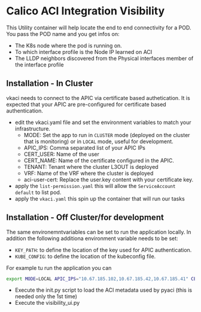 # Calico ACI Integration Visibility

This Utility container will help locate the end to end connectivity for a POD.
You pass the POD name and you get infos on:

- The K8s node where the pod is running on.
- To which interface profile is the Node IP learned on ACI
- The LLDP neighbors discovered from the Physical interfaces member of the interface profile

## Installation - In Cluster

vkaci needs to connect to the APIC via certificate based authetication. It is expected that your APIC are pre-configured for certificate based authentication.

- edit the vkaci.yaml file and set the environment variables to match your infrastructure.
  - MODE: Set the app to run in `CLUSTER` mode (deployed on the cluster that is monitoring) or in `LOCAL` mode, useful for development. 
  - APIC_IPS: Comma separated list of your APIC IPs
  - CERT_USER: Name of the user
  - CERT_NAME: Name of the certificate configured in the APIC.
  - TENANT: Tenant where the cluster L3OUT is deployed
  - VRF: Name of the VRF where the cluster is deployed
  - aci-user-cert: Replace the user.key content with your certificate key.
- apply the `list-permission.yaml` this will allow the `ServiceAccount` `default` to list pod.
- apply the `vkaci.yaml` this spin up the container that will run our tasks

## Installation - Off Cluster/for development

The same environemntvariables can be set to run the application locally. In addition the following additiona environment variable needs to be set:

- `KEY_PATH`: to define the location of the key used for APIC authentication.
- `KUBE_CONFIG`: to define the location of the kubeconfig file.

For example tu run the application you can

```bash
export MODE=LOCAL APIC_IPS="10.67.185.102,10.67.185.42,10.67.185.41" CERT_NAME=ansible.crt CERT_USER=ansible TENANT=calico2 VRF=vrf KEY_PATH=/home/cisco/Coding/ansible.key KUBE_CONFIG=/home/cisco/Coding/vkaci/calico-2.config
```

- Execute the init.py script to load the ACI metadata used by pyaci (this is needed only the 1st time)
- Execute the visibility_ui.py
